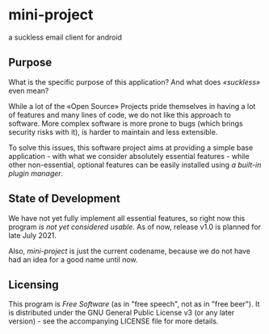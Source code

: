 # mini-project
a suckless email client for android

## Purpose
What is the specific purpose of this application? And what does *«suckless»* even mean?

While a lot of the «Open Source» Projects pride themselves in having a lot of features and many lines of code, we do not like this approach to software. More complex software is more prone to bugs (which brings security risks with it), is harder to maintain and less extensible.

To solve this issues, this software project aims at providing a simple base application - with what we consider absolutely essential features - while other non-essential, optional features can be easily installed using *a built-in plugin manager*.

## State of Development
We have not yet fully implement all essential features, so right now this program *is not yet considered usable*. As of now, release v1.0 is planned for late July 2021.

Also, *mini-project* is just the current codename, because we do not have had an idea for a good name until now.

## Licensing

This program is *Free Software* (as in "free speech", not as in "free beer"). It is distributed under the GNU General Public License v3 (or any later version) - see the accompanying LICENSE file for more details.
